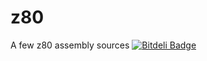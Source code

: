 # z80
A few z80 assembly sources
[![Bitdeli Badge](https://d2weczhvl823v0.cloudfront.net/grcasanova/z80/trend.png)](https://bitdeli.com/free "Bitdeli Badge")

